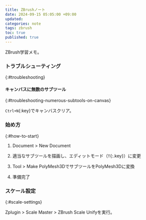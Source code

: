 ```yaml
---
title: ZBrushノート
date: 2024-09-15 05:05:00 +09:00
updated:
categories: note
tags: zbrush
toc: true
published: true
---
```

ZBrush学習メモ。

### トラブルシューティング
{:#troubleshooting}

#### キャンバスに無数のサブツール
{:#troubleshooting-numerous-subtools-on-canvas}

`Ctrl+N`{:key}でキャンバスクリア。

### 始め方
{:#how-to-start}

01. Document > New Document

02. 適当なサブツールを描画し、エディットモード（`T`{:.key}）に変更

03. Tool > Make PolyMesh3DでサブツールをPolyMesh3Dに変換

04. 準備完了

### スケール設定
{:#scale-settings}

Zplugin > Scale Master > ZBrush Scale Unifyを実行。
